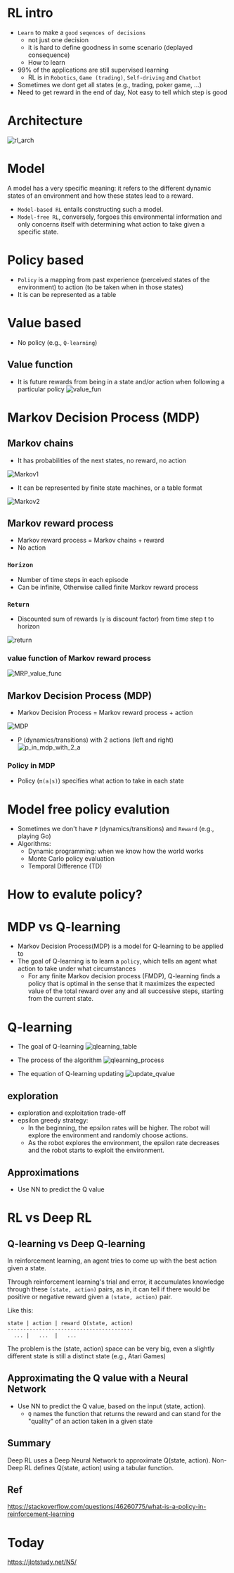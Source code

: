 # RL intro
* `Learn` to make a `good` `seqences of decisions`
  * not just one decision
  * it is hard to define goodness in some scenario (deplayed consequence)
  * How to learn
* 99% of the applications are still supervised learning
  * RL is in `Robotics`, `Game (trading)`, `Self-driving` and `Chatbot`
* Sometimes we dont get all states (e.g., trading, poker game, ...)
* Need to get reward in the end of day, Not easy to tell which step is good

# Architecture
![rl_arch](https://upload.wikimedia.org/wikipedia/commons/thumb/1/1b/Reinforcement_learning_diagram.svg/800px-Reinforcement_learning_diagram.svg.png)

# Model
A model has a very specific meaning: it refers to the different dynamic states of an environment and how these states lead to a reward.
* `Model-based RL` entails constructing such a model.
* `Model-free RL`, conversely, forgoes this environmental information and only concerns itself with determining what action to take given a specific state. 

# Policy based
* `Policy` is a mapping from past experience (perceived states of the environment) to action (to be taken when in those states)
* It is can be represented as a table

# Value based
* No policy (e.g., `Q-learning`)

## Value function
* It is future rewards from being in a state and/or action when following a particular policy
![value_fun](https://user-images.githubusercontent.com/8428372/74616561-e4312d00-516b-11ea-9809-a543a4ba78ce.png)

# Markov Decision Process (MDP)


## Markov chains
* It has probabilities of the next states, no reward, no action

![Markov1](https://user-images.githubusercontent.com/8428372/74341692-78596800-4deb-11ea-8e4c-f9e47f01f8e9.png)

* It can be represented by finite state machines, or a table format

![Markov2](https://user-images.githubusercontent.com/8428372/74341678-7394b400-4deb-11ea-8be5-a3662b5f37f5.png)

## Markov reward process
* Markov reward process = Markov chains + reward
* No action

### `Horizon`
* Number of time steps in each episode
* Can be infinite, Otherwise called finite Markov reward process

### `Return`
* Discounted sum of rewards (`γ` is discount factor) from time step t to horizon

![return](https://user-images.githubusercontent.com/8428372/74606766-6b53b600-5116-11ea-831f-eabd51156a88.png)

### value function of Markov reward process
![MRP_value_func](https://user-images.githubusercontent.com/8428372/74616663-923cd700-516c-11ea-89de-27357ebe7af2.png)

## Markov Decision Process (MDP)
* Markov Decision Process = Markov reward process + action

![MDP](https://user-images.githubusercontent.com/8428372/74616811-50606080-516d-11ea-8441-c1643fbbbf8e.png)

* P (dynamics/transitions) with 2 actions (left and right)
![p_in_mdp_with_2_a](https://user-images.githubusercontent.com/8428372/74616895-be0c8c80-516d-11ea-8087-1f9280894aae.png)

### Policy in MDP
* Policy (`π(a|s)`) specifies what action to take in each state

# Model free policy evalution
* Sometimes we don't have `P` (dynamics/transitions) and `Reward` (e.g., playing Go)
* Algorithms:
  * Dynamic programming: when we know how the world works
  * Monte Carlo policy evaluation
  * Temporal Difference (TD)
  
# How to evalute policy?

# MDP vs Q-learning
* Markov Decision Process(MDP) is a model for Q-learning to be applied to
* The goal of Q-learning is to learn a `policy`, which tells an agent what action to take under what circumstances
  * For any finite Markov decision process (FMDP), Q-learning finds a policy that is optimal in the sense that it maximizes the expected value of the total reward over any and all successive steps, starting from the current state.

# Q-learning
* The goal of Q-learning
![qlearning_table](https://upload.wikimedia.org/wikipedia/commons/thumb/e/e0/Q-Learning_Matrix_Initialized_and_After_Training.png/800px-Q-Learning_Matrix_Initialized_and_After_Training.png)

* The process of the algorithm
![qlearning_process](https://user-images.githubusercontent.com/8428372/76696665-3022b380-66d1-11ea-8bf1-a8c92c761e0f.png)

* The equation of Q-learning updating
![update_qvalue](https://user-images.githubusercontent.com/8428372/76696667-31ec7700-66d1-11ea-8d2a-6ec1cea8a8d7.png)

## exploration
* exploration and exploitation trade-off 
* epsilon greedy strategy: 
  * In the beginning, the epsilon rates will be higher. The robot will explore the environment and randomly choose actions. 
  * As the robot explores the environment, the epsilon rate decreases and the robot starts to exploit the environment.

## Approximations
* Use NN to predict the Q value

# RL vs Deep RL
## Q-learning vs Deep Q-learning
In reinforcement learning, an agent tries to come up with the best action given a state.  

Through reinforcement learning's trial and error, it accumulates knowledge through these `(state, action)` pairs, as in, it can tell if there would be positive or negative reward given a `(state, action)` pair.

Like this:  
```
state | action | reward Q(state, action)   
----------------------------------------  
  ... |   ...  |   ...  
```

The problem is the (state, action) space can be very big, even a slightly different state is still a distinct state (e.g., Atari Games)

## Approximating the Q value with a Neural Network
* Use NN to predict the Q value, based on the input (state, action).
  * `Q` names the function that returns the reward and can stand for the "quality" of an action taken in a given state

## Summary 
Deep RL uses a Deep Neural Network to approximate Q(state, action). 
Non-Deep RL defines Q(state, action) using a tabular function.

## Ref
https://stackoverflow.com/questions/46260775/what-is-a-policy-in-reinforcement-learning  





# Today  
https://jlptstudy.net/N5/
